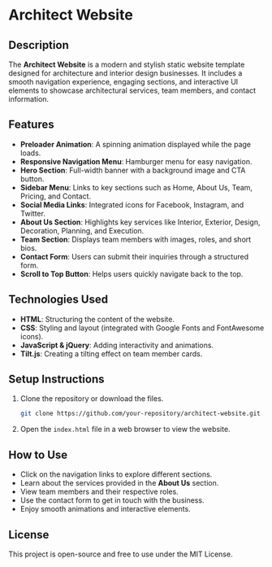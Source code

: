 # Architect Website

## Description

The **Architect Website** is a modern and stylish static website template designed for architecture and interior design businesses. It includes a smooth navigation experience, engaging sections, and interactive UI elements to showcase architectural services, team members, and contact information.

## Features

- **Preloader Animation**: A spinning animation displayed while the page loads.
- **Responsive Navigation Menu**: Hamburger menu for easy navigation.
- **Hero Section**: Full-width banner with a background image and CTA button.
- **Sidebar Menu**: Links to key sections such as Home, About Us, Team, Pricing, and Contact.
- **Social Media Links**: Integrated icons for Facebook, Instagram, and Twitter.
- **About Us Section**: Highlights key services like Interior, Exterior, Design, Decoration, Planning, and Execution.
- **Team Section**: Displays team members with images, roles, and short bios.
- **Contact Form**: Users can submit their inquiries through a structured form.
- **Scroll to Top Button**: Helps users quickly navigate back to the top.

## Technologies Used

- **HTML**: Structuring the content of the website.
- **CSS**: Styling and layout (integrated with Google Fonts and FontAwesome icons).
- **JavaScript & jQuery**: Adding interactivity and animations.
- **Tilt.js**: Creating a tilting effect on team member cards.

## Setup Instructions

1. Clone the repository or download the files.
   ```sh
   git clone https://github.com/your-repository/architect-website.git
   ```
2. Open the `index.html` file in a web browser to view the website.

## How to Use

- Click on the navigation links to explore different sections.
- Learn about the services provided in the **About Us** section.
- View team members and their respective roles.
- Use the contact form to get in touch with the business.
- Enjoy smooth animations and interactive elements.

## License

This project is open-source and free to use under the MIT License.


